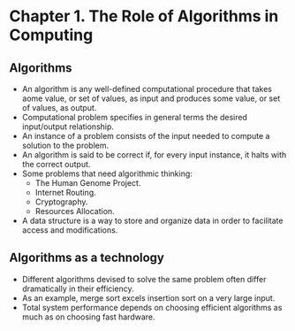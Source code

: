 # Chapter 1. The Role of Algorithms in Computing
## Algorithms
- An algorithm is any well-defined computational procedure that takes aome value, or set of values, as input and produces some value, or set of values, as output.
- Computational problem specifies in general terms the desired input/output relationship.
- An instance of a problem consists of the input needed to compute a solution to the problem.
- An algorithm is said to be correct if, for every input instance, it halts with the correct output.
- Some problems that need algorithmic thinking:
	- The Human Genome Project.
	- Internet Routing.
	- Cryptography.
	- Resources Allocation.
- A data structure is a way to store and organize data in order to facilitate access and modifications.
## Algorithms as a technology
- Different algorithms devised to solve the same problem often differ dramatically in their efficiency.
- As an example, merge sort excels insertion sort on a very large input.
- Total system performance depends on choosing efficient algorithms as much as on choosing fast hardware.
